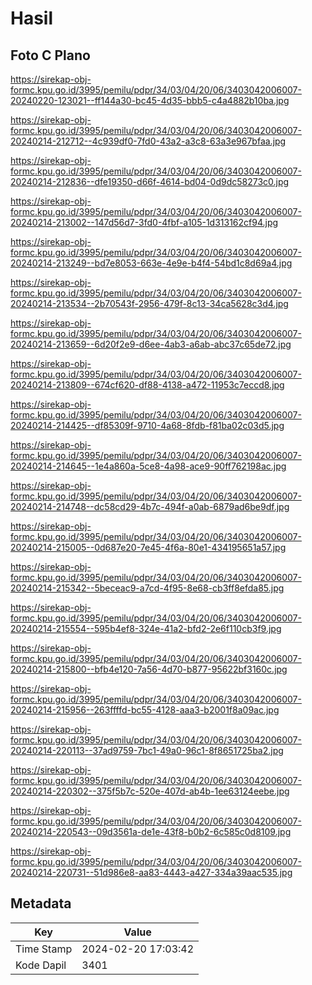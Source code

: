 # Hasil

## Foto C Plano

https://sirekap-obj-formc.kpu.go.id/3995/pemilu/pdpr/34/03/04/20/06/3403042006007-20240220-123021--ff144a30-bc45-4d35-bbb5-c4a4882b10ba.jpg

https://sirekap-obj-formc.kpu.go.id/3995/pemilu/pdpr/34/03/04/20/06/3403042006007-20240214-212712--4c939df0-7fd0-43a2-a3c8-63a3e967bfaa.jpg

https://sirekap-obj-formc.kpu.go.id/3995/pemilu/pdpr/34/03/04/20/06/3403042006007-20240214-212836--dfe19350-d66f-4614-bd04-0d9dc58273c0.jpg

https://sirekap-obj-formc.kpu.go.id/3995/pemilu/pdpr/34/03/04/20/06/3403042006007-20240214-213002--147d56d7-3fd0-4fbf-a105-1d313162cf94.jpg

https://sirekap-obj-formc.kpu.go.id/3995/pemilu/pdpr/34/03/04/20/06/3403042006007-20240214-213249--bd7e8053-663e-4e9e-b4f4-54bd1c8d69a4.jpg

https://sirekap-obj-formc.kpu.go.id/3995/pemilu/pdpr/34/03/04/20/06/3403042006007-20240214-213534--2b70543f-2956-479f-8c13-34ca5628c3d4.jpg

https://sirekap-obj-formc.kpu.go.id/3995/pemilu/pdpr/34/03/04/20/06/3403042006007-20240214-213659--6d20f2e9-d6ee-4ab3-a6ab-abc37c65de72.jpg

https://sirekap-obj-formc.kpu.go.id/3995/pemilu/pdpr/34/03/04/20/06/3403042006007-20240214-213809--674cf620-df88-4138-a472-11953c7eccd8.jpg

https://sirekap-obj-formc.kpu.go.id/3995/pemilu/pdpr/34/03/04/20/06/3403042006007-20240214-214425--df85309f-9710-4a68-8fdb-f81ba02c03d5.jpg

https://sirekap-obj-formc.kpu.go.id/3995/pemilu/pdpr/34/03/04/20/06/3403042006007-20240214-214645--1e4a860a-5ce8-4a98-ace9-90ff762198ac.jpg

https://sirekap-obj-formc.kpu.go.id/3995/pemilu/pdpr/34/03/04/20/06/3403042006007-20240214-214748--dc58cd29-4b7c-494f-a0ab-6879ad6be9df.jpg

https://sirekap-obj-formc.kpu.go.id/3995/pemilu/pdpr/34/03/04/20/06/3403042006007-20240214-215005--0d687e20-7e45-4f6a-80e1-434195651a57.jpg

https://sirekap-obj-formc.kpu.go.id/3995/pemilu/pdpr/34/03/04/20/06/3403042006007-20240214-215342--5beceac9-a7cd-4f95-8e68-cb3ff8efda85.jpg

https://sirekap-obj-formc.kpu.go.id/3995/pemilu/pdpr/34/03/04/20/06/3403042006007-20240214-215554--595b4ef8-324e-41a2-bfd2-2e6f110cb3f9.jpg

https://sirekap-obj-formc.kpu.go.id/3995/pemilu/pdpr/34/03/04/20/06/3403042006007-20240214-215800--bfb4e120-7a56-4d70-b877-95622bf3160c.jpg

https://sirekap-obj-formc.kpu.go.id/3995/pemilu/pdpr/34/03/04/20/06/3403042006007-20240214-215956--263ffffd-bc55-4128-aaa3-b2001f8a09ac.jpg

https://sirekap-obj-formc.kpu.go.id/3995/pemilu/pdpr/34/03/04/20/06/3403042006007-20240214-220113--37ad9759-7bc1-49a0-96c1-8f8651725ba2.jpg

https://sirekap-obj-formc.kpu.go.id/3995/pemilu/pdpr/34/03/04/20/06/3403042006007-20240214-220302--375f5b7c-520e-407d-ab4b-1ee63124eebe.jpg

https://sirekap-obj-formc.kpu.go.id/3995/pemilu/pdpr/34/03/04/20/06/3403042006007-20240214-220543--09d3561a-de1e-43f8-b0b2-6c585c0d8109.jpg

https://sirekap-obj-formc.kpu.go.id/3995/pemilu/pdpr/34/03/04/20/06/3403042006007-20240214-220731--51d986e8-aa83-4443-a427-334a39aac535.jpg


## Metadata

| Key        | Value               |
| ---------- | ------------------- |
| Time Stamp | 2024-02-20 17:03:42 |
| Kode Dapil | 3401                |




